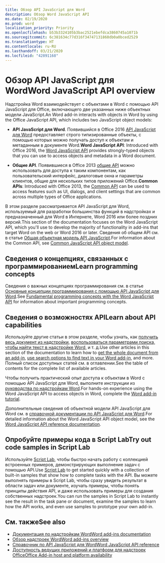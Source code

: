 ```yaml
---
title: Обзор API JavaScript для Word
description: Обзор Word JavaScript API
ms.date: 02/19/2020
ms.prod: word
localization_priority: Priority
ms.openlocfilehash: b53b3324105b3bac2521ebefdca3860745a1071b
ms.sourcegitcommit: 6c381634c77d316f34747131860db0a0bced2529
ms.translationtype: HT
ms.contentlocale: ru-RU
ms.lasthandoff: 03/21/2020
ms.locfileid: "42891168"
---
```

# <a name="word-javascript-api-overview"></a><span data-ttu-id="af0e9-103">Обзор API JavaScript для Word</span><span class="sxs-lookup"><span data-stu-id="af0e9-103">Word JavaScript API overview</span></span>

<span data-ttu-id="af0e9-104">Надстройка Word взаимодействует с объектами в Word с помощью API JavaScript для Office, включающего две указанных ниже объектных модели JavaScript.</span><span class="sxs-lookup"><span data-stu-id="af0e9-104">An Word add-in interacts with objects in Word by using the Office JavaScript API, which includes two JavaScript object models:</span></span>

* <span data-ttu-id="af0e9-105">**API JavaScript для Word**. Появившийся в Office 2016 [API JavaScript для Word](/javascript/api/word) предоставляет строго типизированные объекты, с помощью которых можно получать доступ к объектам и метаданным в документе Word.</span><span class="sxs-lookup"><span data-stu-id="af0e9-105">**Word JavaScript API**: Introduced with Office 2016, the [Word JavaScript API](/javascript/api/word) provides strongly-typed objects that you can use to access objects and metadata in a Word document.</span></span> 

* <span data-ttu-id="af0e9-106">**Общие API**. Появившиеся в Office 2013 [общие API](/javascript/api/office) можно использовать для доступа к таким компонентам, как пользовательский интерфейс, диалоговые окна и параметры клиентов, общие для нескольких типов приложений Office.</span><span class="sxs-lookup"><span data-stu-id="af0e9-106">**Common APIs**: Introduced with Office 2013, the [Common API](/javascript/api/office) can be used to access features such as UI, dialogs, and client settings that are common across multiple types of Office applications.</span></span>

<span data-ttu-id="af0e9-107">В этом разделе рассматривается API JavaScript для Word, используемый для разработки большинства функций в надстройках и предназначенный для Word в Интернете, Word 2016 или более поздних версий.</span><span class="sxs-lookup"><span data-stu-id="af0e9-107">This section of the documentation focuses on the Word JavaScript API, which you'll use to develop the majority of functionality in add-ins that target Word on the web or Word 2016 or later.</span></span> <span data-ttu-id="af0e9-108">Сведения об общем API см. в статье [Общая объектная модель API JavaScript](../../develop/office-javascript-api-object-model.md).</span><span class="sxs-lookup"><span data-stu-id="af0e9-108">For information about the Common API, see [Common JavaScript API object model](../../develop/office-javascript-api-object-model.md).</span></span> 

## <a name="learn-programming-concepts"></a><span data-ttu-id="af0e9-109">Сведения о концепциях, связанных с программированием</span><span class="sxs-lookup"><span data-stu-id="af0e9-109">Learn programming concepts</span></span>

<span data-ttu-id="af0e9-110">Сведения о важных концепциях программирования см. в статье [Основные концепции программирования с помощью API JavaScript для Word](../../word/word-add-ins-core-concepts.md).</span><span class="sxs-lookup"><span data-stu-id="af0e9-110">See [Fundamental programming concepts with the Word JavaScript API](../../word/word-add-ins-core-concepts.md) for information about important programming concepts.</span></span>
 
## <a name="learn-about-api-capabilities"></a><span data-ttu-id="af0e9-111">Сведения о возможностях API</span><span class="sxs-lookup"><span data-stu-id="af0e9-111">Learn about API capabilities</span></span>

<span data-ttu-id="af0e9-112">Используйте другие статьи в этом разделе, чтобы узнать, как [получить весь документ из надстройки](../../word/get-the-whole-document-from-an-add-in-for-word.md), [воспользоваться параметрами поиска, чтобы найти текст в надстройке Word,](../../word/search-option-guidance.md) и т. д.</span><span class="sxs-lookup"><span data-stu-id="af0e9-112">Use other articles in this section of the documentation to learn how to [get the whole document from an add-in](../../word/get-the-whole-document-from-an-add-in-for-word.md), [use search options to find text in your Word add-in](../../word/search-option-guidance.md), and more.</span></span> <span data-ttu-id="af0e9-113">Полный список доступных статей см. в оглавлении.</span><span class="sxs-lookup"><span data-stu-id="af0e9-113">See the table of contents for the complete list of available articles.</span></span>

<span data-ttu-id="af0e9-114">Чтобы получить практический опыт доступа к объектам в Word с помощью API JavaScript для Word, выполните инструкции из [руководства по надстройкам Word](../../tutorials/word-tutorial.md).</span><span class="sxs-lookup"><span data-stu-id="af0e9-114">For hands-on experience using the Word JavaScript API to access objects in Word, complete the [Word add-in tutorial](../../tutorials/word-tutorial.md).</span></span> 

<span data-ttu-id="af0e9-115">Дополнительные сведения об объектной модели API JavaScript для Word см. в [справочной документации по API JavaScript для Word](/javascript/api/word).</span><span class="sxs-lookup"><span data-stu-id="af0e9-115">For detailed information about the Word JavaScript API object model, see the [Word JavaScript API reference documentation](/javascript/api/word).</span></span>

## <a name="try-out-code-samples-in-script-lab"></a><span data-ttu-id="af0e9-116">Опробуйте примеры кода в Script Lab</span><span class="sxs-lookup"><span data-stu-id="af0e9-116">Try out code samples in Script Lab</span></span>

<span data-ttu-id="af0e9-117">Используйте [Script Lab](../../overview/explore-with-script-lab.md), чтобы быстро начать работу с коллекцией встроенных примеров, демонстрирующих выполнение задач с помощью API.</span><span class="sxs-lookup"><span data-stu-id="af0e9-117">Use [Script Lab](../../overview/explore-with-script-lab.md) to get started quickly with a collection of built-in samples that show how to complete tasks with the API.</span></span> <span data-ttu-id="af0e9-118">Вы можете выполнять примеры в Script Lab, чтобы сразу увидеть результат в области задач или документе, изучать примеры, чтобы понять принципы действия API, и даже использовать примеры для создания собственных надстроек.</span><span class="sxs-lookup"><span data-stu-id="af0e9-118">You can run the samples in Script Lab to instantly see the result in the task pane or document, examine the samples to learn how the API works, and even use samples to prototype your own add-in.</span></span>

## <a name="see-also"></a><span data-ttu-id="af0e9-119">См. также</span><span class="sxs-lookup"><span data-stu-id="af0e9-119">See also</span></span>

- [<span data-ttu-id="af0e9-120">Документация по надстройкам Word</span><span class="sxs-lookup"><span data-stu-id="af0e9-120">Word add-ins documentation</span></span>](../../word/index.md)
- [<span data-ttu-id="af0e9-121">Обзор надстроек Word</span><span class="sxs-lookup"><span data-stu-id="af0e9-121">Word add-ins overview</span></span>](../../word/word-add-ins-programming-overview.md)
- [<span data-ttu-id="af0e9-122">Справочник по API JavaScript для Word</span><span class="sxs-lookup"><span data-stu-id="af0e9-122">Word JavaScript API reference</span></span>](/javascript/api/word)
- [<span data-ttu-id="af0e9-123">Доступность ведущих приложений и платформ для надстроек Office</span><span class="sxs-lookup"><span data-stu-id="af0e9-123">Office Add-in host and platform availability</span></span>](../../overview/office-add-in-availability.md)

